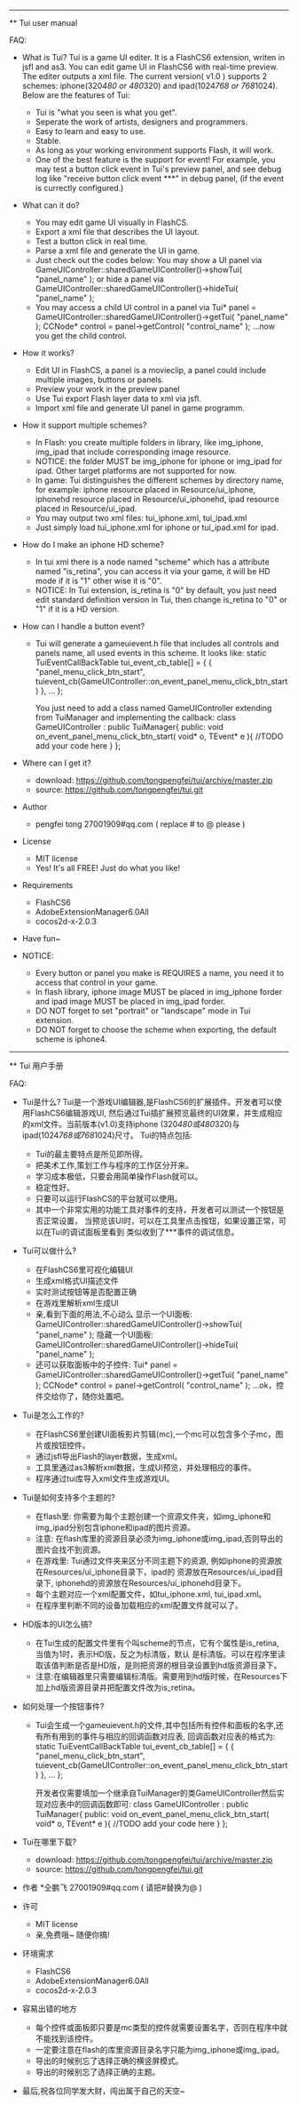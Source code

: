 ********************************************************************************
** Tui user manual

  FAQ:
* What is Tui?
  Tui is a game UI editer. It is a FlashCS6 extension, writen in jsfl and as3.
  You can edit game UI in FlashCS6 with real-time preview. The editer outputs
  a xml file. The current version( v1.0 ) supports 2 schemes: iphone(320*480 or 480*320)
  and ipad(1024*768 or 768*1024).
    Below are the features of Tui:
    * Tui is "what you seen is what you get".
    * Seperate the work of artists, designers and programmers.
    * Easy to learn and easy to use.
    * Stable.
    * As long as your working environment supports Flash, it will work.
    * One of the best feature is the support for event! For example, you may test a button click 
  event in Tui's preview panel, and see debug log like "receive button click event ***" in debug panel,
 (if the event is currectly configured.)

* What can it do?
  * You may edit game UI visually in FlashCS.
  * Export a xml file that describes the UI layout.
  * Test a button click in real time.
  * Parse a xml file and generate the UI in game.
  * Just check out the codes below:
    You may show a UI panel via 
    GameUIController::sharedGameUIController()->showTui( "panel_name" );
    or hide a panel via
    GameUIController::sharedGameUIController()->hideTui( "panel_name" );
  * You may access a child UI control in a panel via
    Tui* panel = GameUIController::sharedGameUIController()->getTui( "panel_name" );
    CCNode* control = panel->getControl( "control_name" );
    ...now you get the child control.

* How it works?
  * Edit UI in FlashCS, a panel is a movieclip, a panel could include multiple images,
    buttons or panels.
  * Preview your work in the preview panel
  * Use Tui export Flash layer data to xml via jsfl.
  * Import xml file and generate UI panel in game programm.

* How it support multiple schemes?
  * In Flash: you create multiple folders in library, like img_iphone, img_ipad that 
    include corresponding image resource.
  * NOTICE: the folder MUST be img_iphone for iphone or img_ipad for ipad. Other target platforms are not supported for now.
  * In game: Tui distinguishes the different schemes by directory name, for example: iphone 
    resource placed in Resource/ui_iphone, iphonehd resource placed in Resource/ui_iphonehd,
    ipad resource placed in Resource/ui_ipad.
  * You may output two xml files: tui_iphone.xml, tui_ipad.xml
  * Just simply load tui_iphone.xml for iphone or tui_ipad.xml for ipad.

* How do I make an iphone HD scheme?
  * In tui xml there is a node named "scheme" which has a attribute named "is_retina", you can
    access it via your game, it will be HD mode if it is "1" other wise it is "0".
  * NOTICE: In Tui extension, is_retina is "0" by default, you just need edit standard definition
    version in Tui, then change is_retina to "0" or "1" if it is a HD version.

* How can I handle a button event?
  * Tui will generate a gameuievent.h file that includes all controls and panels name, all
    used events in this scheme. It looks like:
    static TuiEventCallBackTable tui_event_cb_table[] = { 
        { "panel_menu_click_btn_start", tuievent_cb(GameUIController::on_event_panel_menu_click_btn_start) },
        ...
    };

    You just need to add a class named GameUIController extending from TuiManager and implementing the callback:
    class GameUIController : public TuiManager{
    public:
        void on_event_panel_menu_click_btn_start( void* o, TEvent* e ){
             //TODO add your code here
        }
    };

* Where can I get it?
  * download: https://github.com/tongpengfei/tui/archive/master.zip
  * source:   https://github.com/tongpengfei/tui.git

* Author
  * pengfei tong     27001909#qq.com ( replace # to @ please )

* License
  * MIT license
  * Yes! It's all FREE! Just do what you like!

* Requirements
  * FlashCS6
  * AdobeExtensionManager6.0All
  * cocos2d-x-2.0.3

* Have fun~

* NOTICE:
  * Every button or panel you make is REQUIRES a name, you need it to access that control in your game.
  * In flash library, iphone image MUST be placed in img_iphone forder and ipad image MUST
    be placed in img_ipad forder.
  * DO NOT forget to set "portrait" or "landscape" mode in Tui extension.
  * DO NOT forget to choose the scheme when exporting, the default scheme is iphone4.


********************************************************************************
** Tui 用户手册

  FAQ:
* Tui是什么?
    Tui是一个游戏UI编辑器,是FlashCS6的扩展插件。开发者可以使用FlashCS6编辑游戏UI,
  然后通过Tui插扩展预览最终的UI效果，并生成相应的xml文件。当前版本(v1.0)支持iphone
  (320*480或480*320)与ipad(1024*768或768*1024)尺寸。
    Tui的特点包括:
    * Tui的最主要特点是所见即所得。
    * 把美术工作,策划工作与程序的工作区分开来。
    * 学习成本极低，只要会用简单操作Flash就可以。
    * 稳定性好。
    * 只要可以运行FlashCS的平台就可以使用。
    * 其中一个非常实用的功能工具对事件的支持，开发者可以测试一个按钮是否正常设置，
      当预览该UI时，可以在工具里点击按钮，如果设置正常，可以在Tui的调试面板里看到
      类似收到了***事件的调试信息。

* Tui可以做什么?
  * 在FlashCS6里可视化编辑UI
  * 生成xml格式UI描述文件
  * 实时测试按钮等是否配置正确
  * 在游戏里解析xml生成UI
  * 亲,看到下面的用法,不心动么
    显示一个UI面板:
    GameUIController::sharedGameUIController()->showTui( "panel_name" );
    隐藏一个UI面板:
    GameUIController::sharedGameUIController()->hideTui( "panel_name" );
  * 还可以获取面板中的子控件:
    Tui* panel = GameUIController::sharedGameUIController()->getTui( "panel_name" );
    CCNode* control = panel->getControl( "control_name" );
    ...ok，控件交给你了，随你处置吧。

* Tui是怎么工作的?
  * 在FlashCS6里创建UI面板影片剪辑(mc),一个mc可以包含多个子mc，图片或按钮控件。
  * 通过jsfl导出Flash的layer数据，生成xml。
  * 工具里通过as3解析xml数据，生成UI预览，并处理相应的事件。
  * 程序通过tui库导入xml文件生成游戏UI。

* Tui是如何支持多个主题的?
  * 在flash里: 你需要为每个主题创建一个资源文件夹，如img_iphone和img_ipad分别包含iphone和ipad的图片资源。
  * 注意: 在flash库里的资源目录必须为img_iphone或img_ipad,否则导出的图片会找不到资源。
  * 在游戏里: Tui通过文件夹来区分不同主题下的资源, 例如iphone的资源放在Resources/ui_iphone目录下，ipad的
    资源放在Resources/ui_ipad目录下, iphonehd的资源放在Resources/ui_iphonehd目录下。
  * 每个主题对应一个xml配置文件，如tui_iphone.xml, tui_ipad.xml。
  * 在程序里判断不同的设备加载相应的xml配置文件就可以了。

* HD版本的UI怎么搞?
  * 在Tui生成的配置文件里有个叫scheme的节点，它有个属性是is_retina, 当值为1时，表示HD版，反之为标清版，默认
    是标清版。可以在程序里读取该值判断是否是HD版，是则把资源的根目录设置到hd版资源目录下。
  * 注意:在编辑器里只需要编辑标清版。需要用到hd版时候，在Resources下加上hd版资源目录并把配置文件改为is_retina。

* 如何处理一个按钮事件?
  * Tui会生成一个gameuievent.h的文件,其中包括所有控件和面板的名字,还有所有用到的事件与相应的回调函数对应表,
    回调函数对应表的格式为:
    static TuiEventCallBackTable tui_event_cb_table[] = { 
        { "panel_menu_click_btn_start", tuievent_cb(GameUIController::on_event_panel_menu_click_btn_start) },
        ...
    };

    开发者仅需要填加一个继承自TuiManager的类GameUIController然后实现对应表中的回调函数即可:
    class GameUIController : public TuiManager{
    public:
        void on_event_panel_menu_click_btn_start( void* o, TEvent* e ){
             //TODO add your code here
        }
    };

* Tui在哪里下载?
  * download: https://github.com/tongpengfei/tui/archive/master.zip
  * source:   https://github.com/tongpengfei/tui.git

* 作者
   *仝鹏飞   27001909#qq.com ( 请把#替换为@ )

* 许可
  * MIT license
  * 亲,免费哦~ 随便你搞!

* 环境需求
  * FlashCS6
  * AdobeExtensionManager6.0All
  * cocos2d-x-2.0.3

* 容易出错的地方
  * 每个控件或面板即只要是mc类型的控件就需要设置名字，否则在程序中就不能找到该控件。
  * 一定要注意在flash的库里资源目录名字只能为img_iphone或img_ipad。
  * 导出的时候别忘了选择正确的横竖屏模式。
  * 导出的时候别忘了选择正确的主题。

* 最后,祝各位同学发大财，闯出属于自己的天空~

